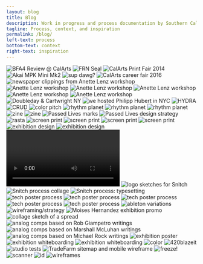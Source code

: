 ```yaml
---
layout: blog
title: Blog
description: Work in progress and process documentation by Southern California based graphic and multimedia designer Stedman Halliday
tagline: Process, context, and inspiration
permalink: /blog/
left-text: process
bottom-text: context
right-text: inspiration
---
```

<!-- <img class="grid-item col" src="{{ site.data.global_assets.placeholder }}" data-src="images/_" alt="_"> -->
<img class="grid-item col2" src="{{ site.data.global_assets.placeholder }}" data-src="images/final-reviews.jpg" alt="BFA4 Review @ CalArts">
<img class="grid-item col" src="{{ site.data.global_assets.placeholder }}" data-src="images/frn-seal.jpg" alt="FRN Seal">
<img class="grid-item col" src="{{ site.data.global_assets.placeholder }}" data-src="images/print-fair.jpg" alt="CalArts Print Fair 2014">
<img class="grid-item col" src="{{ site.data.global_assets.placeholder }}" data-src="images/akai-mpk-mini.jpg" alt="Akai MPK Mini Mk2">
<img class="grid-item" src="{{ site.data.global_assets.placeholder }}" data-src="images/jada.png" alt="sup dawg?">
<img class="grid-item" src="{{ site.data.global_assets.placeholder }}" data-src="images/jobfair.jpg" alt="CalArts career fair 2016">
<img class="grid-item col" src="{{ site.data.global_assets.placeholder }}" data-src="images/cutpaste.jpg" alt="newspaper clippings from Anette Lenz workshop">
<img class="grid-item" src="{{ site.data.global_assets.placeholder }}" data-src="images/2016-04-04-lenz_01.png" alt="Anette Lenz workshop">
<img class="grid-item" src="{{ site.data.global_assets.placeholder }}" data-src="images/2016-04-04-lenz_02.png" alt="Anette Lenz workshop">
<img class="grid-item" src="{{ site.data.global_assets.placeholder }}" data-src="images/2016-04-04-lenz_03.gif" alt="Anette Lenz workshop">
<img class="grid-item" src="{{ site.data.global_assets.placeholder }}" data-src="images/anette-lenz-posters.jpg" alt="Anette Lenz workshop">
<img class="grid-item" src="{{ site.data.global_assets.placeholder }}" data-src="images/lenz-wall.jpg" alt="Anette Lenz workshop">
<img class="grid-item" src="{{ site.data.global_assets.placeholder }}" data-src="images/nyc-doubleday.jpg" alt="Doubleday & Cartwright NY">
<img class="grid-item col2" src="{{ site.data.global_assets.placeholder }}" data-src="images/hfischer.jpg" alt="we hosted Philipp Hubert in NYC">
<img class="grid-item" src="{{ site.data.global_assets.placeholder }}" data-src="images/hyd0404.png" alt="HYDRA">
<img class="grid-item" src="{{ site.data.global_assets.placeholder }}" data-src="images/fella.gif" alt="CRUD">
<img class="grid-item col2" src="{{ site.data.global_assets.placeholder }}" data-src="images/acc.gif" alt="color pitch">
<img class="grid-item" src="{{ site.data.global_assets.placeholder }}" data-src="images/gs-1.png" alt="rhythm planet">
<img class="grid-item" src="{{ site.data.global_assets.placeholder }}" data-src="images/gs-2.png" alt="rhythm planet">
<img class="grid-item" src="{{ site.data.global_assets.placeholder }}" data-src="images/gs-3.png" alt="rhythm planet">
<img class="grid-item" src="{{ site.data.global_assets.placeholder }}" data-src="images/0111-rmn-2.jpg" alt="zine">
<img class="grid-item" src="{{ site.data.global_assets.placeholder }}" data-src="images/0111-rmn-1.jpg" alt="zine">
<img class="grid-item col" src="{{ site.data.global_assets.placeholder }}" data-src="images/passed-lives.png" alt="Passed Lives marks">
<img class="grid-item col" src="{{ site.data.global_assets.placeholder }}" data-src="images/passed-lives-ds.png" alt="Passed Lives design strategy">
<img class="grid-item col" src="{{ site.data.global_assets.placeholder }}" data-src="images/rasta.jpg" alt="rasta">
<img class="grid-item" src="{{ site.data.global_assets.placeholder }}" data-src="images/cab-rack.jpg" alt="screen print">
<img class="grid-item col2" src="{{ site.data.global_assets.placeholder }}" data-src="images/cab-dancers.jpg" alt="screen print">
<img class="grid-item" src="{{ site.data.global_assets.placeholder }}" data-src="images/gaines.jpg" alt="screen print">
<img class="grid-item" src="{{ site.data.global_assets.placeholder }}" data-src="images/gaines-2.jpg" alt="screen print">
<img class="grid-item col2" src="{{ site.data.global_assets.placeholder }}" data-src="images/rtw-1.png" alt="exhibition design">
<img class="grid-item col2" src="{{ site.data.global_assets.placeholder }}" data-src="images/rtw-2.png" alt="exhibition design">
<video class="grid-item col2" data-src="images/rtw.mov" autoplay loop></video>
<img class="grid-item col" src="{{ site.data.global_assets.placeholder }}" data-src="images/snitch-sketches.jpg" alt="logo sketches for Snitch">
<img class="grid-item col2" src="{{ site.data.global_assets.placeholder }}" data-src="images/snitch-process.png" alt="Snitch process collage">
<img class="grid-item col2" src="{{ site.data.global_assets.placeholder }}" data-src="images/neuromancer.png" alt="Snitch process: typesetting">
<img class="grid-item col" src="{{ site.data.global_assets.placeholder }}" data-src="images/offset-1.png" alt="tech poster process">
<img class="grid-item col" src="{{ site.data.global_assets.placeholder }}" data-src="images/offset-2.png" alt="tech poster process">
<img class="grid-item col" src="{{ site.data.global_assets.placeholder }}" data-src="images/offset-3.png" alt="tech poster process">
<img class="grid-item col" src="{{ site.data.global_assets.placeholder }}" data-src="images/offset-4.png" alt="tech poster process">
<img class="grid-item col2" src="{{ site.data.global_assets.placeholder }}" data-src="images/offset-sketches.png" alt="tech poster process">
<img class="grid-item col2" src="{{ site.data.global_assets.placeholder }}" data-src="images/ableton-variations.png" alt="ableton variations">
<img class="grid-item col2" src="{{ site.data.global_assets.placeholder }}" data-src="images/kad-wf.gif" alt="wireframing/strategy">
<img class="grid-item col" src="{{ site.data.global_assets.placeholder }}" data-src="images/fear.jpg" alt="Moises Hernandez exhibition promo">
<img class="grid-item col" src="{{ site.data.global_assets.placeholder }}" data-src="images/content-scan.png" alt="collage sketch of a spread">
<img class="grid-item col" src="{{ site.data.global_assets.placeholder }}" data-src="images/giampetro.gif" alt="analog comps based on Rob Giampetro writings">
<img class="grid-item col" src="{{ site.data.global_assets.placeholder }}" data-src="images/mcluhan.gif" alt="analog comps based on Marshall McLuhan writings">
<img class="grid-item col" src="{{ site.data.global_assets.placeholder }}" data-src="images/rock.gif" alt="analog comps based on Michael Rock writings">
<img class="grid-item col" src="{{ site.data.global_assets.placeholder }}" data-src="images/nu-poster.png" alt="exhibition poster">
<img class="grid-item col2" src="{{ site.data.global_assets.placeholder }}" data-src="images/nu-sculpt.png" alt="exhibition whiteboarding">
<img class="grid-item col" src="{{ site.data.global_assets.placeholder }}" data-src="images/nu-floor.png" alt="exhibition whiteboarding">
<img class="grid-item col" src="{{ site.data.global_assets.placeholder }}" data-src="images/kaimamiru.jpg" alt="color">
<img class="grid-item col" src="{{ site.data.global_assets.placeholder }}" data-src="images/clef-j.jpg" alt="420blazeit">
<img class="grid-item col" src="{{ site.data.global_assets.placeholder }}" data-src="images/studio-sphere.gif" alt="studio tests">
<img class="grid-item col2" src="{{ site.data.global_assets.placeholder }}" data-src="images/tradefarm-sitemap.png" alt="TradeFarm sitemap and mobile wireframe">
<img class="grid-item col" src="{{ site.data.global_assets.placeholder }}" data-src="images/revolver.jpg" alt="freeze!">
<img class="grid-item col" src="{{ site.data.global_assets.placeholder }}" data-src="images/scans.gif" alt="scanner">
<img class="grid-item col" src="{{ site.data.global_assets.placeholder }}" data-src="images/id.jpg" alt="id">
<img class="grid-item col" src="{{ site.data.global_assets.placeholder }}" data-src="images/bse-sketches.jpg" alt="wireframes">
